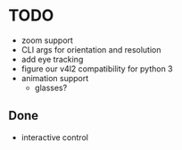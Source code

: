 # TODO

- zoom support
- CLI args for orientation and resolution
- add eye tracking
- figure our v4l2 compatibility for python 3
- animation support
  - glasses?

## Done

- interactive control
